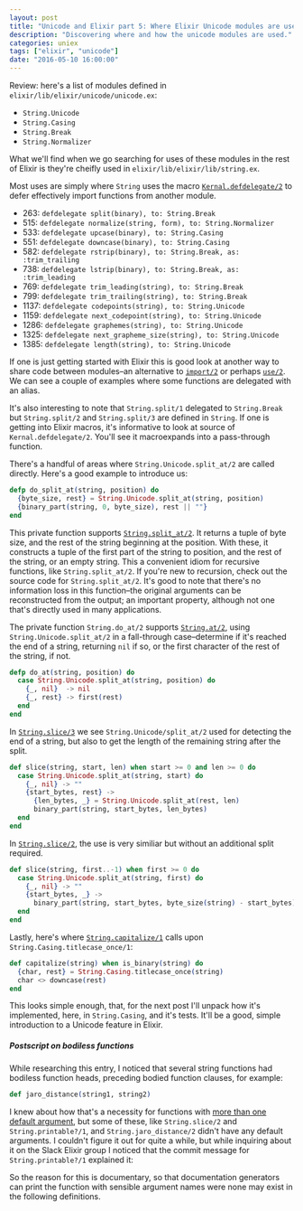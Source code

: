```yaml
---
layout: post
title: "Unicode and Elixir part 5: Where Elixir Unicode modules are used"
description: "Discovering where and how the unicode modules are used."
categories: uniex
tags: ["elixir", "unicode"]
date: "2016-05-10 16:00:00"
---
```


Review: here's a list of modules defined in
`elixir/lib/elixir/unicode/unicode.ex`:

-   `String.Unicode`
-   `String.Casing`
-   `String.Break`
-   `String.Normalizer`

What we'll find when we go searching for uses of these modules in the
rest of Elixir is they're cheifly used in
`elixir/lib/elixir/lib/string.ex`.

<!-- more -->

Most uses are simply where `String` uses the macro
[`Kernal.defdelegate/2`](http://elixir-lang.org/docs/stable/elixir/Kernel.html#defdelegate/2) to defer effectively import functions from
another module.

-   263: `defdelegate split(binary), to: String.Break`
-   515: `defdelegate normalize(string, form), to: String.Normalizer`
-   533: `defdelegate upcase(binary), to: String.Casing`
-   551: `defdelegate downcase(binary), to: String.Casing`
-   582: `defdelegate rstrip(binary), to: String.Break, as: :trim_trailing`
-   738: `defdelegate lstrip(binary), to: String.Break, as: :trim_leading`
-   769: `defdelegate trim_leading(string), to: String.Break`
-   799: `defdelegate trim_trailing(string), to: String.Break`
-   1137: `defdelegate codepoints(string), to: String.Unicode`
-   1159: `defdelegate next_codepoint(string), to: String.Unicode`
-   1286: `defdelegate graphemes(string), to: String.Unicode`
-   1325: `defdelegate next_grapheme_size(string), to: String.Unicode`
-   1385: `defdelegate length(string), to: String.Unicode`

If one is just getting started with Elixir this is good look at
another way to share code between modules&#x2013;an alternative to [`import/2`](http://elixir-lang.org/docs/stable/elixir/Kernel.SpecialForms.html#import/2)
or perhaps [`use/2`](http://elixir-lang.org/docs/stable/elixir/Kernel.html#use/2). We can see a couple of examples where some
functions are delegated with an alias.

It's also interesting to note that `String.split/1` delegated to
`String.Break` but `String.split/2` and `String.split/3` are defined
in `String`. If one is getting into Elixir macros, it's informative to
look at source of `Kernal.defdelegate/2`. You'll see it macroexpands
into a pass-through function.

There's a handful of areas where `String.Unicode.split_at/2` are
called directly. Here's a good example to introduce us:

~~~~~elixir
defp do_split_at(string, position) do
  {byte_size, rest} = String.Unicode.split_at(string, position)
  {binary_part(string, 0, byte_size), rest || ""}
end
~~~~~

This private function supports [`String.split_at/2`](http://elixir-lang.org/docs/stable/elixir/String.html#split_at/2). It returns a tuple
of byte size, and the rest of the string beginning at the
position. With these, it constructs a tuple of the first part of the
string to position, and the rest of the string, or an empty
string. This a convenient idiom for recursive functions, like
`String.split_at/2`. If you're new to recursion, check out the source
code for `String.split_at/2`. It's good to note that there's no
information loss in this function&#x2013;the original arguments can be
reconstructed from the output; an important property, although not one
that's directly used in many applications.

The private function `String.do_at/2` supports [`String.at/2`](http://elixir-lang.org/docs/stable/elixir/String.html#at/2), using
`String.Unicode.split_at/2` in a fall-through case&#x2013;determine if it's
reached the end of a string, returning `nil` if so, or the first
character of the rest of the string, if not.

~~~~~elixir
defp do_at(string, position) do
  case String.Unicode.split_at(string, position) do
    {_, nil}  -> nil
    {_, rest} -> first(rest)
  end
end
~~~~~

In [`String.slice/3`](http://elixir-lang.org/docs/stable/elixir/String.html#slice/3) we see `String.Unicode/split_at/2` used for
detecting the end of a string, but also to get the length of the
remaining string after the split.

~~~~~elixir
def slice(string, start, len) when start >= 0 and len >= 0 do
  case String.Unicode.split_at(string, start) do
    {_, nil} -> ""
    {start_bytes, rest} ->
      {len_bytes, _} = String.Unicode.split_at(rest, len)
      binary_part(string, start_bytes, len_bytes)
  end
end
~~~~~

In [`String.slice/2`](http://elixir-lang.org/docs/stable/elixir/String.html#slice/2), the use is very similiar but without an additional
split required.

~~~~~elixir
def slice(string, first..-1) when first >= 0 do
  case String.Unicode.split_at(string, first) do
    {_, nil} -> ""
    {start_bytes, _} ->
      binary_part(string, start_bytes, byte_size(string) - start_bytes)
  end
end
~~~~~

Lastly, here's where [`String.capitalize/1`](http://elixir-lang.org/docs/stable/elixir/String.html#capitalize/1) calls upon
`String.Casing.titlecase_once/1`:

~~~~~elixir
def capitalize(string) when is_binary(string) do
  {char, rest} = String.Casing.titlecase_once(string)
  char <> downcase(rest)
end
~~~~~

This looks simple enough, that, for the next post I'll unpack how it's
implemented, here, in `String.Casing`, and it's tests. It'll be a
good, simple introduction to a Unicode feature in Elixir.

##### Postscript on bodiless functions

While researching this entry, I noticed that several string functions
had bodiless function heads, preceding bodied function clauses, for
example:

~~~~~elixir
def jaro_distance(string1, string2)
~~~~~

I knew about how that's a necessity for functions with [more than one
default argument](http://elixir-lang.org/getting-started/modules.html#default-arguments), but some of these, like `String.slice/2` and
`String.printable?/1`, and `String.jaro_distance/2` didn't have any
default arguments. I couldn't figure it out for quite a while, but
while inquiring about it on the Slack Elixir group I noticed that the
commit message for `String.printable?/1` explained it:

So the reason for this is documentary, so that documentation
generators can print the function with sensible argument names were
none may exist in the following definitions.
